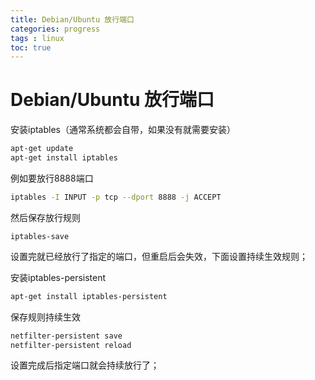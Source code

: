```yaml
---
title: Debian/Ubuntu 放行端口
categories: progress
tags : linux
toc: true
---
```




# Debian/Ubuntu 放行端口

安装iptables（通常系统都会自带，如果没有就需要安装）

```bash
apt-get update
apt-get install iptables
```

例如要放行8888端口

```bash
iptables -I INPUT -p tcp --dport 8888 -j ACCEPT
```

然后保存放行规则

```
iptables-save
```

设置完就已经放行了指定的端口，但重启后会失效，下面设置持续生效规则；

安装iptables-persistent

```bash
apt-get install iptables-persistent
```

保存规则持续生效

```bash
netfilter-persistent save
netfilter-persistent reload
```

设置完成后指定端口就会持续放行了；